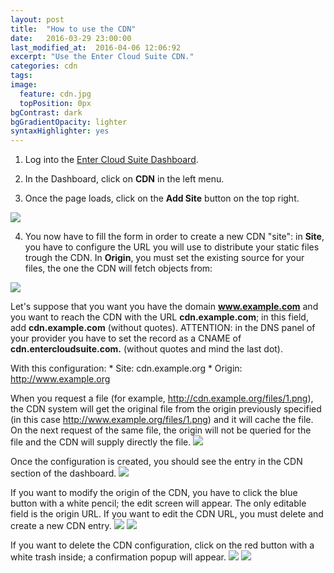 ```yaml
---
layout: post
title:  "How to use the CDN"
date:   2016-03-29 23:00:00
last_modified_at:  2016-04-06 12:06:92
excerpt: "Use the Enter Cloud Suite CDN."
categories: cdn
tags:
image:
  feature: cdn.jpg
  topPosition: 0px
bgContrast: dark
bgGradientOpacity: lighter
syntaxHighlighter: yes
---
```

1. Log into the <a href="https://dashboard.entercloudsuite.com" target="_blank">Enter Cloud Suite Dashboard</a>.

2. In the Dashboard, click on **CDN** in the left menu.

3. Once the page loads, click on the **Add Site** button on the top right.
<img class="responsive-guide-img" src="{{ site.baseurl_posts_img }}ecs-cdn-01.png">

4. You now have to fill the form in order to create a new CDN "site": in **Site**, you have to configure the URL you will use to distribute your static files trough the CDN. In **Origin**, you must set the existing source for your files, the one the CDN will fetch objects from:
<img class="responsive-guide-img" src="{{ site.baseurl_posts_img }}ecs-cdn-02.png">



Let's suppose that you want you have the domain **www.example.com** and you want to reach the CDN with the URL **cdn.example.com**; in this field, add **cdn.example.com** (without quotes).
ATTENTION: in the DNS panel of your provider you have to set the record as a CNAME of **cdn.entercloudsuite.com.** (without quotes and mind the last dot).

With this configuration:
    * Site: cdn.example.org
    * Origin: http://www.example.org

When you request a file (for example, http://cdn.example.org/files/1.png), the CDN system will get the original file from the origin previously specified (in this case http://www.example.org/files/1.png) and it will cache the file. On the next request of the same file, the origin will not be queried for the file and the CDN will supply directly the file.
<img class="responsive-guide-img" src="{{ site.baseurl_posts_img }}ecs-cdn-03.png">

Once the configuration is created, you should see the entry in the CDN section of the dashboard.
<img class="responsive-guide-img" src="{{ site.baseurl_posts_img }}ecs-cdn-04.png">

If you want to modify the origin of the CDN, you have to click the blue button with a white pencil; the edit screen will appear. The only editable field is the origin URL.
If you want to edit the CDN URL, you must delete and create a new CDN entry.
<img class="responsive-guide-img" src="{{ site.baseurl_posts_img }}ecs-cdn-05.png">
<img class="responsive-guide-img" src="{{ site.baseurl_posts_img }}ecs-cdn-06.png">

If you want to delete the CDN configuration, click on the red button with a white trash inside; a confirmation popup will appear.
<img class="responsive-guide-img" src="{{ site.baseurl_posts_img }}ecs-cdn-07.png">
<img class="responsive-guide-img" src="{{ site.baseurl_posts_img }}ecs-cdn-08.png">